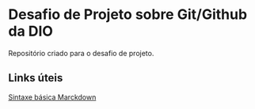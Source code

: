 # Desafio de Projeto sobre Git/Github da DIO
Repositório criado para o desafio de projeto.

## Links úteis
[Sintaxe básica Marckdown](https://www.markdownguide.org/basic-syntax/)
